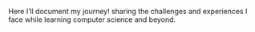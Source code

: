 Here I’ll document my journey!
sharing the challenges and experiences I face while learning computer science and beyond.

